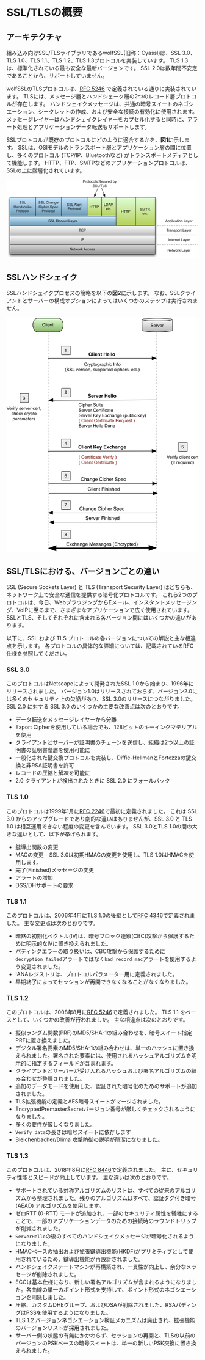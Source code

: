 # SSL/TLSの概要

## アーキテクチャ

組み込み向けSSL/TLSライブラリであるwolfSSL(旧称：Cyassl)は、SSL 3.0、TLS 1.0、TLS 1.1、TLS 1.2、TLS 1.3プロトコルを実装しています。
TLS 1.3は、標準化されている最も安全な最新バージョンです。
SSL 2.0は数年間不安定であることから、サポートしていません。

wolfSSLのTLSプロトコルは、[RFC 5246](https://tex2e.github.io/rfc-translater/html/rfc5246) で定義されている通りに実装されています。
TLSには、メッセージ層とハンドシェーク層の2つのレコード層プロトコルが存在します。
ハンドシェイクメッセージは、共通の暗号スイートのネゴシエーション、シークレットの作成、および安全な接続の有効化に使用されます。
メッセージレイヤーはハンドシェイクレイヤーをカプセル化すると同時に、アラート処理とアプリケーションデータ転送もサポートします。

SSLプロトコルが既存のプロトコルにどのように適合するかを、**図1**に示します。
SSLは、OSIモデルのトランスポート層とアプリケーション層の間に位置し、多くのプロトコル (TCP/IP、Bluetoothなど) がトランスポートメディアとして機能します。
HTTP、FTP、SMTPなどのアプリケーションプロトコルは、SSLの上に階層化されています。

![概要図](sslprotocol.png)

## SSLハンドシェイク

SSLハンドシェイクプロセスの簡略を以下の**図2**に示します。
なお、SSLクライアントとサーバーの構成オプションによってはいくつかのステップは実行されません。

![ハンドシェイク](sslhandshake.png)

## SSL/TLSにおける、バージョンごとの違い

SSL (Secure Sockets Layer) と TLS (Transport Security Layer) はどちらも、ネットワーク上で安全な通信を提供する暗号化プロトコルです。 
これら2つのプロトコルは、今日、WebブラウジングからEメール、インスタントメッセージング、VoIPに至るまで、さまざまなアプリケーションで広く使用されています。
SSLとTLS、そしてそれぞれに含まれる各バージョン間にはいくつかの違いがあります。

以下に、SSL および TLS プロトコルの各バージョンについての解説と主な相違点を示します。 
各プロトコルの具体的な詳細については、記載されているRFC仕様を参照してください。

### SSL 3.0

このプロトコルはNetscapeによって開発されたSSL 1.0から始まり、1996年にリリースされました。
バージョン1.0はリリースされておらず、バージョン2.0には多くのセキュリティ上の欠陥があり、SSL 3.0のリリースにつながりました。
SSL 2.0 に対する SSL 3.0 のいくつかの主要な改善点は次のとおりです。

* データ転送をメッセージレイヤーから分離
* Export Cipherを使用している場合でも、128ビットのキーイングマテリアルを使用
* クライアントとサーバーが証明書のチェーンを送信し、組織は2つ以上の証明書の証明書階層を使用可能に
* 一般化された鍵交換プロトコルを実装し、Diffie-HellmanとFortezzaの鍵交換と非RSA証明書を許可
* レコードの圧縮と解凍を可能に
* 2.0 クライアントが検出されたときに SSL 2.0 にフォールバック

### TLS 1.0

このプロトコルは1999年1月に[RFC 2246](https://tex2e.github.io/rfc-translater/html/rfc2246)で最初に定義されました。
これは SSL 3.0 からのアップグレードであり劇的な違いはありませんが、SSL 3.0 と TLS 1.0 は相互運用できない程度の変更を含んでいます。
SSL 3.0とTLS 1.0の間の大きな違いとして、以下が挙げられます。

* 鍵導出関数の変更
* MACの変更 - SSL 3.0は初期HMACの変更を使用し、TLS 1.0はHMACを使用します。
* 完了(Finished)メッセージの変更
* アラートの増加
* DSS/DHサポートの要求

### TLS 1.1

このプロトコルは、2006年4月にTLS 1.0の後継として[RFC 4346](https://tex2e.github.io/rfc-translater/html/rfc4346)で定義されました。
主な変更点は次のとおりです。

* 暗黙の初期化ベクトル(IV)は、暗号ブロック連鎖(CBC)攻撃から保護するために明示的なIVに置き換えられました。
* パディングエラーの取り扱いは、CBC攻撃から保護するために`decryption_failed`アラートではなく`bad_record_mac`アラートを使用するよう変更されました。
* IANAレジストリは、プロトコルパラメーター用に定義されました。
* 早期終了によってセッションが再開できなくなることがなくなりました。

### TLS 1.2

このプロトコルは、2008年8月に[RFC 5246](https://tex2e.github.io/rfc-translater/html/rfc5246)で定義されました。
TLS 1.1 をベースとして、いくつかの改善が行われました。
主な相違点は次のとおりです。

* 擬似ランダム関数(PRF)のMD5/SHA-1の組み合わせを、暗号スイート指定PRFに置き換えました。
* デジタル署名要素のMD5/SHA-1の組み合わせは、単一のハッシュに置き換えられました。署名された要素には、使用されるハッシュアルゴリズムを明示的に指定するフィールドが含まれます。
* クライアントとサーバーが受け入れるハッシュおよび署名アルゴリズムの組み合わせが整理されました。
* 追加のデータモードを使用した、認証された暗号化のためのサポートが追加されました。
* TLS拡張機能の定義とAES暗号スイートがマージされました。
* EncryptedPremasterSecretバージョン番号が厳しくチェックされるようになりました。
* 多くの要件が厳しくなりました。
* `Verify_data`の長さは暗号スイートに依存します
* Bleichenbacher/Dlima 攻撃防御の説明が簡潔になりました。

### TLS 1.3

このプロトコルは、2018年8月に[RFC 8446](https://tex2e.github.io/rfc-translater/html/rfc8446)で定義されました。
主に、セキュリティ性能とスピードが向上しています。
主な違いは次のとおりです。

* サポートされている対称アルゴリズムのリストは、すべての従来のアルゴリズムから整理されました。残りのアルゴリズムはすべて、認証タグ付き暗号(AEAD) アルゴリズムを使用します。
* ゼロRTT (0-RTT) モードが追加され、一部のセキュリティ属性を犠牲にすることで、一部のアプリケーションデータのための接続時のラウンドトリップが削減されました。
* `ServerHello`の後のすべてのハンドシェイクメッセージが暗号化されるようになりました。
* HMACベースの抽出および拡張鍵導出機能(HKDF)がプリミティブとして使用されているため、鍵導出機能が再設計されました。
* ハンドシェイクステートマシンが再構築され、一貫性が向上し、余分なメッセージが削除されました。
* ECCは基本仕様になり、新しい署名アルゴリズムが含まれるようになりました。各曲線の単一のポイント形式を支持して、ポイント形式のネゴシエーションを削除しました。
* 圧縮、カスタムDHEグループ、およびDSAが削除されました、RSAパディングはPSSを使用するようになりました。
* TLS 1.2 バージョンネゴシエーション検証メカニズムは廃止され、拡張機能のバージョンリストが採用されました。
* サーバー側の状態の有無にかかわらず、セッションの再開と、TLSの以前のバージョンのPSKベースの暗号スイートは、単一の新しいPSK交換に置き換えられました。
